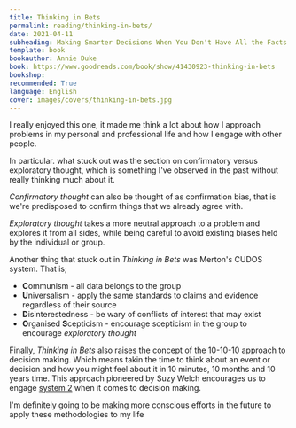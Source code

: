 ```yaml
---
title: Thinking in Bets
permalink: reading/thinking-in-bets/
date: 2021-04-11
subheading: Making Smarter Decisions When You Don't Have All the Facts
template: book
bookauthor: Annie Duke
book: https://www.goodreads.com/book/show/41430923-thinking-in-bets
bookshop: 
recommended: True
language: English
cover: images/covers/thinking-in-bets.jpg
---
```


I really enjoyed this one, it made me think a lot about how I approach problems in my personal and professional life and how I engage with other people.

In particular. what stuck out was the section on confirmatory versus exploratory thought, which is something I've observed in the past without really thinking much about it. 

*Confirmatory thought* can also be thought of as confirmation bias, that is we're predisposed to confirm things that we already agree with.

*Exploratory thought* takes a more neutral approach to a problem and explores it from all sides, while being careful to avoid existing biases held by the individual or group.

Another thing that stuck out in *Thinking in Bets* was Merton's CUDOS system. That is;

* **C**ommunism - all data belongs to the group
* **U**niversalism - apply the same standards to claims and evidence regardless of their source
* **D**isinterestedness - be wary of conflicts of interest that may exist
* **O**rganised **S**cepticism - encourage scepticism in the group to encourage *exploratory thought*

Finally, *Thinking in Bets* also raises the concept of the 10-10-10 approach to decision making. Which means takin the time to think about an event or decision and how you might feel about it in 10 minutes, 10 months and 10 years time. This approach pioneered by Suzy Welch encourages us to engage [system 2](https://www.jacquescorbytuech.com/reading/thinking-fast-and-slow) when it comes to decision making. 

I'm definitely going to be making more conscious efforts in the future to apply these methodologies to my life
